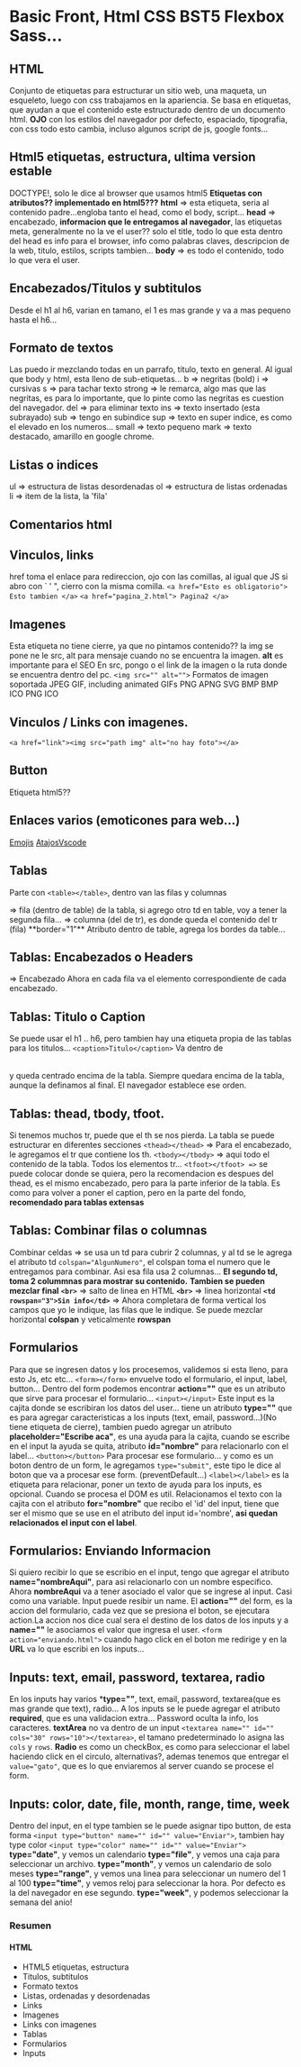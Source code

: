 # Basic Front, Html CSS BST5 Flexbox Sass...

## HTML
Conjunto de etiquetas para estructurar un sitio web, una maqueta, un esqueleto, luego con css trabajamos en la apariencia.
Se basa en etiquetas, que ayudan a que el contenido este estructurado dentro de un documento html.
**OJO** con los estilos del navegador por defecto, espaciado, tipografia, con css todo esto cambia, incluso algunos script de js, google fonts...

## Html5 etiquetas, estructura, ultima version estable
DOCTYPE!, solo le dice al browser que usamos html5
**Etiquetas con atributos?? implementado en html5???**
**html** => esta etiqueta, seria al contenido padre...engloba tanto el head, como el body, script...
**head** => encabezado, **informacion que le entregamos al navegador**, las etiquetas meta, generalmente no la ve el user?? solo el title, todo lo que esta dentro del head es info para el browser, info como palabras claves, descripcion de la web, titulo, estilos, scripts tambien...
**body** => es todo el contenido, todo lo que vera el user.

## Encabezados/Titulos y subtitulos
Desde el h1 al h6, varian en tamano, el 1 es mas grande y va a mas pequeno hasta el h6...

## Formato de textos
Las puedo ir mezclando todas en un parrafo, titulo, texto en general. Al igual que body y html, esta lleno de sub-etiquetas...
b => negritas (bold)
i => cursivas
s => para tachar texto
strong => le remarca, algo mas que las negritas, es para lo importante, que lo pinte como las negritas es cuestion del navegador.
del => para eliminar texto
ins => texto insertado (esta subrayado)
sub => tengo en subindice
sup => texto en super indice, es como el elevado en los numeros...
small => texto pequeno
mark => texto destacado, amarillo en google chrome.

## Listas o indices
ul => estructura de listas desordenadas
ol => estructura de listas ordenadas
li => item de la lista, la 'fila'

## Comentarios html
<!-- <li>Elemento</li> -->

## Vinculos, links
href toma el enlace para redireccion, ojo con las comillas, al igual que JS si abro con ` ' ", cierro con la misma comilla.
``` <a href="Esto es obligatorio"> Esto tambien </a> ```
``` <a href="pagina_2.html"> Pagina2 </a> ```

## Imagenes
Esta etiqueta no tiene cierre, ya que no pintamos contenido?? la img se pone ne le src, alt para mensaje cuando no se encuentra la imagen. **alt** es importante para el SEO
En src, pongo o el link de la imagen o la ruta donde se encuentra dentro del pc.
``` <img src="" alt=""> ```
Formatos de imagen soportada
JPEG
GIF, including animated GIFs
PNG
APNG
SVG
BMP
BMP ICO
PNG ICO

## Vinculos / Links con imagenes.
``` <a href="link"><img src="path img" alt="no hay foto"></a> ```

## Button
Etiqueta html5??

## Enlaces varios (emoticones para web...)
[Emojis](https://unicode-table.com/es/sets/top-emoji/)
[AtajosVscode](https://code.visualstudio.com/shortcuts/keyboard-shortcuts-windows.pdf)

## Tablas
Parte con ```<table></table>```, dentro van las filas y columnas
<tr> => fila (dentro de table) de la tabla, si agrego otro td en table, voy a tener la segunda fila...
<td> => columna (del de tr), es donde queda el contenido del tr (fila)
**border="1"** Atributo dentro de table, agrega los bordes da table...

## Tablas: Encabezados o Headers
<th> => Encabezado
Ahora en cada fila va el elemento correspondiente de cada encabezado.

## Tablas: Titulo o Caption
Se puede usar el h1 .. h6, pero tambien hay una etiqueta propia de las tablas para los titulos...
```<caption>Titulo</caption>``` Va dentro de <table></table> y queda centrado encima de la tabla. Siempre quedara encima de la tabla, aunque la definamos al final. El navegador establece ese orden.

## Tablas: thead, tbody, tfoot.
Si tenemos muchos tr, puede que el th se nos pierda.
La tabla se puede estructurar en diferentes secciones
```<thead></thead>``` => Para el encabezado, le agregamos el tr que contiene los th.
```<tbody></tbody>``` => aqui todo el contenido de la tabla. Todos los elementos tr...
```<tfoot></tfoot> =>``` se puede colocar donde se quiera, pero la recomendacion es despues del thead, es el mismo encabezado, pero para la parte inferior de la tabla. Es como para volver a poner el caption, pero en la parte del fondo, **recomendado para tablas extensas**

## Tablas: Combinar filas o columnas
Combinar celdas => se usa un td para cubrir 2 columnas, y al td se le agrega el atributo td ```colspan="AlgunNumero"```, el colspan toma el numero que le entregamos para combinar. Asi esa fila usa 2 columnas... **El segundo td, toma 2 colummnas para mostrar su contenido.**
**Tambien se pueden mezclar final** 
**```<br>```** => salto de linea en HTML
**```<br>```** => linea horizontal
**``` <td rowspan="3">Sin info</td> ```** => Ahora completara de forma vertical los campos que yo le indique, las filas que le indique.
Se puede mezclar horizontal **colspan** y veticalmente **rowspan**

## Formularios
Para que se ingresen datos y los procesemos, validemos si esta lleno, para esto Js, etc etc...
```<form></form>``` envuelve todo el formulario, el input, label, button...
Dentro del form podemos encontrar **action=""** que es un atributo que sirve para procesar el formulario...
```<input></input>``` Este input es la cajita donde se escribiran los datos del user... tiene un atributo **type=""** que es para agregar caracteristicas a los inputs (text, email, password...)(No tiene etiqueta de cierre), tambien puedo agregar un atributo **placeholder="Escribe aca"**, es una ayuda para la cajita, cuando se escribe en el input la ayuda se quita, atributo **id="nombre"** para relacionarlo con el label...
```<button></button>``` Para procesar ese formulario... y como es un boton dentro de un form, le agregamos ```type="submit"```, este tipo le dice al boton que va a procesar ese form. (preventDefault...)
```<label></label>``` es la etiqueta para relacionar, poner un texto de ayuda para los inputs, es opcional. Cuando se procesa el DOM es util. Relacionamos el texto con la cajita con el atributo **for="nombre"** que recibo el 'id' del input, tiene que ser el mismo que se use en el atributo del input id='nombre', **asi quedan relacionados el input con el label**.

## Formularios: Enviando Informacion
Si quiero recibir lo que se escribio en el input, tengo que agregar el atributo **name="nombreAqui"**, para asi relacionarlo con un nombre especifico. Ahora **nombreAqui** va a tener asociado el valor que se ingrese al input. Casi como una variable. Input puede resibir un name.
El **action=""** del form, es la accion del formulario, cada vez que se presiona el boton, se ejecutara action.La accion nos dice cual sera el destino de los datos de los inputs y a **name=""** le asociamos el valor que ingresa el user.
```<form action="enviando.html">``` cuando hago click en el boton me redirige y en la **URL** va lo que escribi en los inputs...

## Inputs: text, email, password, textarea, radio
En los inputs hay varios ***type=""**, text, email, password, textarea(que es mas grande que text), radio...
A los inputs se le puede agregar el atributo **required**, que es una validacion extra...
Password oculta la info, los caracteres.
**textArea** no va dentro de un input
``` <textarea name="" id="" cols="30" rows="10"></textarea> ```, el tamano predeterminado lo asigna las ```cols``` y ```rows```.
**Radio** es como un checkBox, es como para seleccionar el label haciendo click en el circulo, alternativas?, ademas tenemos que entregar el ```value="gato"```, que es lo que enviaremos al server cuando se procese el form.


## Inputs: color, date, file, month, range, time, week
Dentro del input, en el type tambien se le puede asignar tipo button, de esta forma ```<input type="button" name="" id="" value="Enviar">```, tambien hay type color ```<input type="color" name="" id="" value="Enviar">```
**type="date"**, y vemos un calendario
**type="file"**, y vemos una caja para seleccionar un archivo.
**type="month"**, y vemos un calendario de solo meses
**type="range"**, y vemos una linea para seleccionar un numero del 1 al 100
**type="time"**, y vemos reloj para seleccionar la hora. Por defecto es la del navegador en ese segundo.
**type="week"**, y podemos seleccionar la semana del anio!

### Resumen
#### HTML
- HTML5 etiquetas, estructura
- Titulos, subtitulos
- Formato textos
- Listas, ordenadas y desordenadas
- Links
- Imagenes
- Links con imagenes
- Tablas
- Formularios
- Inputs